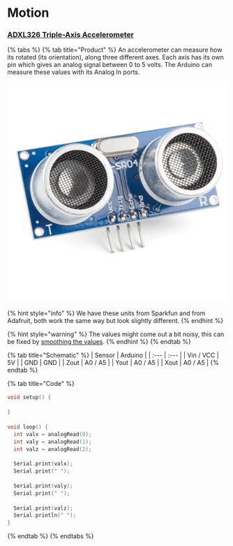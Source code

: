 # Motion

### [ADXL326 Triple-Axis Accelerometer](https://www.adafruit.com/product/1018)

{% tabs %}
{% tab title="Product" %}
An accelerometer can measure how its rotated \(its orientation\), along three different axes. Each axis has its own pin which gives an analog signal between 0 to 5 volts. The Arduino can measure these values with its Analog In ports.

![](../../../../.gitbook/assets/image.png)

{% hint style="info" %}
We have these units from Sparkfun and from Adafruit, both work the same way but look slightly different. 
{% endhint %}

{% hint style="warning" %}
The values might come out a bit noisy, this can be fixed by [smoothing the values](https://www.arduino.cc/en/tutorial/smoothing).
{% endhint %}
{% endtab %}

{% tab title="Schematic" %}
| Sensor | Arduino |
| :--- | :--- |
| Vin / VCC | 5V |
| GND | GND |
| Zout | A0 / A5 |
| Yout | A0 / A5 |
| Xout | A0 / A5 |
{% endtab %}

{% tab title="Code" %}
```cpp
void setup() {

}

void loop() {
  int valx = analogRead(0);
  int valy = analogRead(1);
  int valz = analogRead(2);

  Serial.print(valx);
  Serial.print(" ");

  Serial.print(valy);
  Serial.print(" ");

  Serial.print(valz);
  Serial.println(" ");
}
```
{% endtab %}
{% endtabs %}



### 

